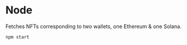 # Node

Fetches NFTs corresponding to two wallets, one Ethereum & one Solana.

```bash
npm start
```